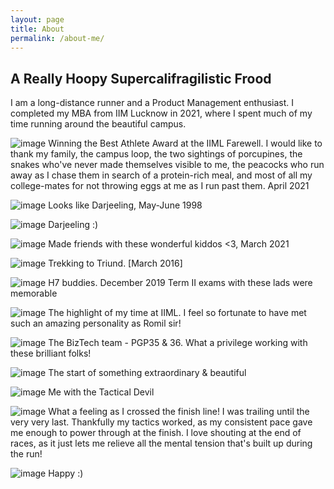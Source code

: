 ```yaml
---
layout: page
title: About
permalink: /about-me/
---
```


## A Really Hoopy Supercalifragilistic Frood

I am a long-distance runner and a Product Management enthusiast. I completed my MBA from IIM Lucknow in 2021, where I spent much of my time running around the beautiful campus.

![image](/assets/images/about/iiml-farewell-best-athlete.jpg)
Winning the Best Athlete Award at the IIML Farewell. I would like to thank my family, the campus loop, the two sightings of porcupines, the snakes who've never made themselves visible to me, the peacocks who run away as I chase them in search of a protein-rich meal, and most of all my college-mates for not throwing eggs at me as I run past them.
April 2021

![image](/assets/images/about/mummy.jpg)
Looks like Darjeeling, May-June 1998

![image](/assets/images/about/papa.jpg)
Darjeeling :)

![image](/assets/images/about/iiml-connoisseurs.jpg)
Made friends with these wonderful kiddos <3, March 2021

![image](/assets/images/about/mcleodganj.jpg)
Trekking to Triund. [March 2016]

![image](/assets/images/about/ramit-ayush.jpg)
H7 buddies. December 2019 Term II exams with these lads were memorable

![image](/assets/images/about/romil-sir.jpg)
The highlight of my time at IIML. I feel so fortunate to have met such an amazing personality as Romil sir!

![image](/assets/images/about/biztech3536.jpeg)
The BizTech team - PGP35 & 36. What a privilege working with these brilliant folks!

![image](/assets/images/about/aayushi-milan.jpeg)
The start of something extraordinary & beautiful


![image](/assets/images/about/me-with-sir-aksh.jpg)
Me with the Tactical Devil

![image](/assets/images/about/winning-campus-run.jpeg)
What a feeling as I crossed the finish line! I was trailing until the very very last. Thankfully my tactics worked, as my consistent pace gave me enough to power through at the finish. I love shouting at the end of races, as it just lets me relieve all the mental tension that's built up during the run!

![image](/assets/images/about/post-run-smile.jpeg)
Happy :)


